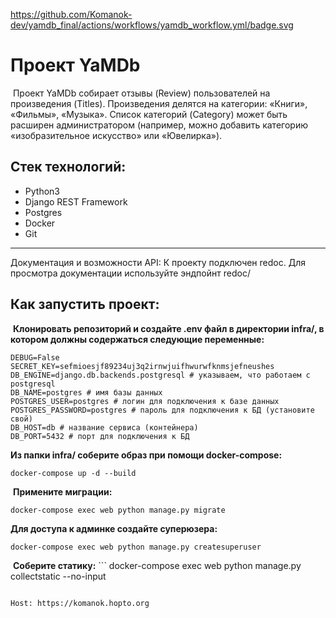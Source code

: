 https://github.com/Komanok-dev/yamdb_final/actions/workflows/yamdb_workflow.yml/badge.svg

# Проект YaMDb
​
Проект YaMDb собирает отзывы (Review) пользователей на произведения (Titles). Произведения делятся на категории: «Книги», «Фильмы», «Музыка». Список категорий (Category) может быть расширен администратором (например, можно добавить категорию «изобразительное искусство» или «Ювелирка»).
​
## Стек технологий: 
* Python3
* Django REST Framework
* Postgres
* Docker
* Git
---

Документация и возможности API:
К проекту подключен redoc. Для просмотра документации используйте эндпойнт redoc/

## Как запустить проект: 
​
**Клонировать репозиторий и создайте .env файл в директории infra/, в котором должны содержаться следующие переменные:**
```
DEBUG=False
SECRET_KEY=sefmioesjf89234uj3q2irnwjuifhwurwfknmsjefneushes
DB_ENGINE=django.db.backends.postgresql # указываем, что работаем с postgresql
DB_NAME=postgres # имя базы данных
POSTGRES_USER=postgres # логин для подключения к базе данных
POSTGRES_PASSWORD=postgres # пароль для подключения к БД (установите свой)
DB_HOST=db # название сервиса (контейнера)
DB_PORT=5432 # порт для подключения к БД
```

**Из папки infra/ соберите образ при помощи docker-compose:**
```
docker-compose up -d --build
```
​
**Примените миграции:**
```
docker-compose exec web python manage.py migrate
```

**Для доступа к админке создайте суперюзера:**
```
docker-compose exec web python manage.py createsuperuser 
```
​​
**Соберите статику:**
​```
docker-compose exec web python manage.py collectstatic --no-input 
```

Host: https://komanok.hopto.org